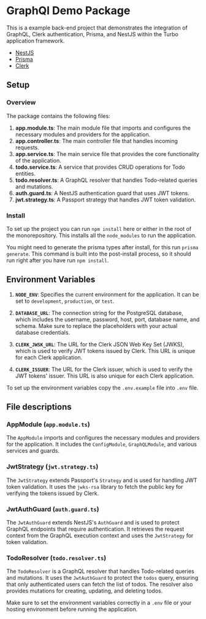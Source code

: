 # GraphQl Demo Package

This is a example back-end project that demonstrates the integration of GraphQL, Clerk authentication, Prisma, and
NestJS within the Turbo application framework.

- [NestJS](https://docs.nestjs.com/)
- [Prisma](https://www.prisma.io/docs)
- [Clerk](https://clerk.com/docs)

## Setup

### Overview

The package contains the following files:

1. **app.module.ts**: The main module file that imports and configures the necessary modules and providers for the
   application.
2. **app.controller.ts**: The main controller file that handles incoming requests.
3. **app.service.ts**: The main service file that provides the core functionality of the application.
4. **todo.service.ts**: A service that provides CRUD operations for Todo entities.
5. **todo.resolver.ts**: A GraphQL resolver that handles Todo-related queries and mutations.
6. **auth.guard.ts**: A NestJS authentication guard that uses JWT tokens.
7. **jwt.strategy.ts**: A Passport strategy that handles JWT token validation.

### Install

To set up the project you can run `npm install` here or either in the root of the monorepository. This installs all the
`node_modules` to run the application.

You might need to generate the prisma types after install, for this run `prisma generate`. This command is built into
the post-install process, so it should run right after you have run `npm install`.

## Environment Variables

1. **`NODE_ENV`**: Specifies the current environment for the application. It can be set to `development`, `production`,
   or `test`.

2. **`DATABASE_URL`**: The connection string for the PostgreSQL database, which includes the username, password, host,
   port, database name, and schema. Make sure to replace the placeholders with your actual database credentials.

3. **`CLERK_JWSK_URL`**: The URL for the Clerk JSON Web Key Set (JWKS), which is used to verify JWT tokens issued by
   Clerk. This URL is unique for each Clerk application.

4. **`CLERK_ISSUER`**: The URL for the Clerk issuer, which is used to verify the JWT tokens' issuer. This URL is also
   unique for each Clerk application.

To set up the environment variables copy the `.env.example` file into `.env` file.

## File descriptions

### AppModule (`app.module.ts`)

The `AppModule` imports and configures the necessary modules and providers for the application. It includes
the `ConfigModule`, `GraphQLModule`, and various services and guards.

### JwtStrategy (`jwt.strategy.ts`)

The `JwtStrategy` extends Passport's `Strategy` and is used for handling JWT token validation. It uses the `jwks-rsa`
library to fetch the public key for verifying the tokens issued by Clerk.

### JwtAuthGuard (`auth.guard.ts`)

The `JwtAuthGuard` extends NestJS's `AuthGuard` and is used to protect GraphQL endpoints that require authentication. It
retrieves the request context from the GraphQL execution context and uses the `JwtStrategy` for token validation.

### TodoResolver (`todo.resolver.ts`)

The `TodoResolver` is a GraphQL resolver that handles Todo-related queries and mutations. It uses the `JwtAuthGuard` to
protect the `todos` query, ensuring that only authenticated users can fetch the list of todos. The resolver also
provides mutations for creating, updating, and deleting todos.

Make sure to set the environment variables correctly in a `.env` file or your hosting environment before running the
application.
